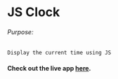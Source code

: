# JS Clock

###### Purpose:
    Display the current time using JS

####  Check out the live app [here](https://ssrinivas-brs.github.io/js-clock/).
 
 
